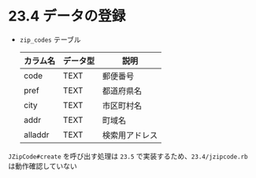 # 23.4 データの登録

- `zip_codes` テーブル

    カラム名 | データ型 | 説明
    --- | --- | ---
    code | TEXT | 郵便番号
    pref | TEXT | 都道府県名
    city | TEXT | 市区町村名
    addr | TEXT | 町域名
    alladdr | TEXT | 検索用アドレス

`JZipCode#create` を呼び出す処理は `23.5` で実装するため、`23.4/jzipcode.rb` は動作確認していない

